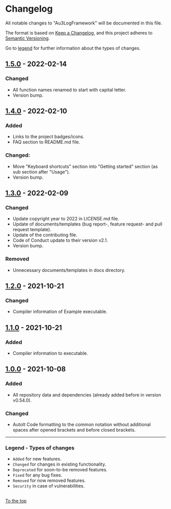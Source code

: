 #####

# Changelog

All notable changes to "Au3LogFramework" will be documented in this file.

The format is based on [Keep a Changelog](https://keepachangelog.com/en/1.0.0/),
and this project adheres to [Semantic Versioning](https://semver.org/spec/v2.0.0.html).

Go to [legend](#legend---types-of-changes) for further information about the types of changes.

## [1.5.0] - 2022-02-14

### Changed

- All function names renamed to start with capital letter.
- Version bump.

## [1.4.0] - 2022-02-10

### Added

- Links to the project badges/icons.
- FAQ section to README.md file.

### Changed:

- Move "Keyboard shortcuts" section into "Getting started" section (as sub section after "Usage").
- Version bump.

## [1.3.0] - 2022-02-09

### Changed

- Update copyright year to 2022 in LICENSE.md file.
- Update of documents/templates (bug report-, feature request- and pull request template).
- Update of the contributing file.
- Code of Conduct update to their version v2.1.
- Version bump.

### Removed

- Unnecessary documents/templates in docs directory.

## [1.2.0] - 2021-10-21

### Changed

- Compiler information of Example executable.

## [1.1.0] - 2021-10-21

### Added

- Compiler information to executable.

## [1.0.0] - 2021-10-08

### Added

- All repository data and dependencies (already added before in version v0.54.0).

### Changed

- AutoIt Code formatting to the common notation without additional spaces after opened brackets and before closed brackets.

[1.5.0]: https://github.com/Sven-Seyfert/Au3LogFramework/compare/v1.4.0...v1.5.0
[1.4.0]: https://github.com/Sven-Seyfert/Au3LogFramework/compare/v1.3.0...v1.4.0
[1.3.0]: https://github.com/Sven-Seyfert/Au3LogFramework/compare/v1.2.0...v1.3.0
[1.2.0]: https://github.com/Sven-Seyfert/Au3LogFramework/compare/v1.1.0...v1.2.0
[1.1.0]: https://github.com/Sven-Seyfert/Au3LogFramework/compare/v1.0.0...v1.1.0
[1.0.0]: https://github.com/Sven-Seyfert/Au3LogFramework/releases/tag/v1.0.0

---

### Legend - Types of changes

- `Added` for new features.
- `Changed` for changes in existing functionality.
- `Deprecated` for soon-to-be removed features.
- `Fixed` for any bug fixes.
- `Removed` for now removed features.
- `Security` in case of vulnerabilities.

##

[To the top](#)
